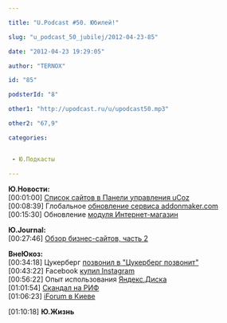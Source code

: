 ```yaml
---

title: "U.Podcast #50. Юбилей!"

slug: "u_podcast_50_jubilej/2012-04-23-85"

date: "2012-04-23 19:29:05"

author: "TERNOX"

id: "85"

podsterId: "8"

other1: "http://upodcast.ru/u/upodcast50.mp3"

other2: "67,9"

categories:


 - Ю.Подкасты

---
```

**Ю.Новости:**  
\[00:01:00\] [Список сайтов в Панели управления uCoz](http://vk.com/wall-28741529_598)  
\[00:08:39\] Глобальное [обновление сервиса addonmaker.com](http://vk.com/wall-28741529_632)  
\[00:15:30\] Обновление [модуля Интернет-магазин](http://vk.com/wall-28741529_626)  
  
**Ю.Journal:**  
\[00:27:46\] [Обзор бизнес-сайтов, часть 2](http://blog.ucoz.ru/blog/obzor_biznes_sajtov_chast_2/2012-04-19-215)  
  
**ВнеЮкоз:**  
\[00:34:18\] Цукерберг [позвонил в "Цукерберг позвонит"](http://www.facebookru.com/2012/04/prishlo-vremya-rebrendinga/#disqus_thread)  
\[00:43:22\] Facebook [купил Instagram](https://www.facebook.com/zuck/posts/10100318398827991)  
\[00:56:22\] Опыт использования [Яндекс.Диска](http://disk.yandex.ru/)  
\[01:01:54\] [Скандал на РИФ](http://roem.ru/2012/04/18/addednews46914/)  
\[01:06:23\] [iForum в Киеве](http://iforum.ua/)  
  
\[01:10:18\] **Ю.Жизнь**
